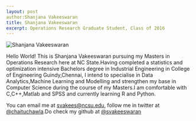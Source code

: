 ```yaml
---
layout: post
author:Shanjana Vakeeswaran
title: Shanjana Vakeeswaran
excerpt: Operations Research Graduate Student, Class of 2016
---
```


 
![Shanjana Vakeeswaran]({{site.url}}/img/svakees.jpg)

Hello World!
    This is Shanjana Vakeeswaran pursuing my Masters in Operations Research here at NC State.Having completed a statistics and optimization intensive Bachelors degree in Industrial Engineering in College of Engineering Guindy,Chennai, I intend to specialise in Data Analytics,Machine Learning and Modelling and strengthen my base in Computer Science during the course of my Masters.I am comfortable with C,C++,Matlab and SPSS  and currently learning R and Python.


You can email me at svakees@ncsu.edu, follow me in twitter at [@chaituchawla](https://twitter.com/chaituchawla).Do check my github at [@svakeeswaran](https://github.com/svakeeswaran)